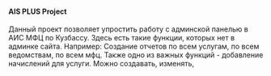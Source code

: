#### AIS PLUS Project
Данный проект позволяет упростить работу с админской панелью в АИС МФЦ по Кузбассу.
Здесь есть такие функции, которых нет в админке сайта. Например: Создание отчетов по всем услугам, по всем ведомствам, по всем мфц.
Также одно из важных функций - добавление начислений для услуги. Можно создавать, изменять,